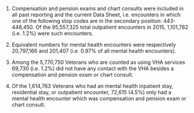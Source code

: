 1. Compensation and pension exams and chart consults were included in all past reporting and the current Data Sheet, i.e. encounters in which one of the following stop codes are in the secondary position: 443- 448,450. Of the 95,557,325 total outpatient encounters in 2015, 1,101,782 (i.e. 1.2%) were such encounters.

2. Equivalent numbers for mental health encounters were respectively 20,797,166 and 201,407 (i.e. 0.97% of all mental health encounters).
  
3. Among the 5,770,750 Veterans who are counted as using VHA services 69,730 (i.e. 1.2%) did not have any contact with the VHA besides a compensation and pension exam or chart consult.
  
4. Of the 1,614,763 Veterans who had an mental health inpatient stay, residential stay, or outpatient encounter, 72,615 (4.5%) only had a mental health encounter which was compensation and pension exam or chart consult.
